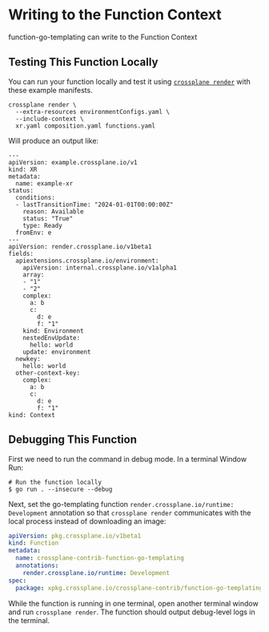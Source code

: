 # Writing to the Function Context

function-go-templating can write to the Function Context

## Testing This Function Locally

You can run your function locally and test it using [`crossplane render`](https://docs.crossplane.io/latest/cli/command-reference/#render)
with these example manifests.

```shell
crossplane render \
  --extra-resources environmentConfigs.yaml \
  --include-context \
  xr.yaml composition.yaml functions.yaml
```

Will produce an output like:

```shell
---
apiVersion: example.crossplane.io/v1
kind: XR
metadata:
  name: example-xr
status:
  conditions:
  - lastTransitionTime: "2024-01-01T00:00:00Z"
    reason: Available
    status: "True"
    type: Ready
  fromEnv: e
---
apiVersion: render.crossplane.io/v1beta1
fields:
  apiextensions.crossplane.io/environment:
    apiVersion: internal.crossplane.io/v1alpha1
    array:
    - "1"
    - "2"
    complex:
      a: b
      c:
        d: e
        f: "1"
    kind: Environment
    nestedEnvUpdate:
      hello: world
    update: environment
  newkey:
    hello: world
  other-context-key:
    complex:
      a: b
      c:
        d: e
        f: "1"
kind: Context
```

## Debugging This Function

First we need to run the command in debug mode. In a terminal Window Run:

```shell
# Run the function locally
$ go run . --insecure --debug
```

Next, set the go-templating function `render.crossplane.io/runtime: Development` annotation so that
`crossplane render` communicates with the local process instead of downloading an image:

```yaml
apiVersion: pkg.crossplane.io/v1beta1
kind: Function
metadata:
  name: crossplane-contrib-function-go-templating
  annotations: 
    render.crossplane.io/runtime: Development
spec:
  package: xpkg.crossplane.io/crossplane-contrib/function-go-templating:v0.6.0
```

While the function is running in one terminal, open another terminal window and run `crossplane render`.
The function should output debug-level logs in the terminal.
